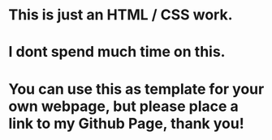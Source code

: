 # This is just an HTML / CSS work.
# I dont spend much time on this.
# You can use this as template for your own webpage, but please place a link to my Github Page, thank you!
